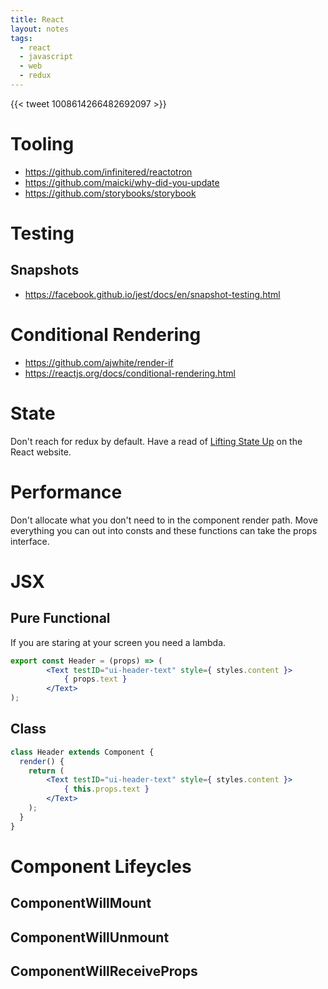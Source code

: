 ```yaml
---
title: React
layout: notes
tags:
  - react
  - javascript
  - web
  - redux
---
```


{{< tweet 1008614266482692097 >}} 

# Tooling
* https://github.com/infinitered/reactotron
* https://github.com/maicki/why-did-you-update
* https://github.com/storybooks/storybook


# Testing

## Snapshots
* https://facebook.github.io/jest/docs/en/snapshot-testing.html

# Conditional Rendering
* https://github.com/ajwhite/render-if
* https://reactjs.org/docs/conditional-rendering.html

# State
Don't reach for redux by default. Have a read of [Lifting State Up](https://reactjs.org/docs/lifting-state-up.html) on the React website.

# Performance

Don't allocate what you don't need to in the component render path. Move everything you can out into consts and these functions can take the props interface.

# JSX

## Pure Functional 

If you are staring at your screen you need a lambda. 

```jsx
export const Header = (props) => (
        <Text testID="ui-header-text" style={ styles.content }>
            { props.text }
        </Text>
);
```

## Class

```jsx
class Header extends Component {
  render() {
    return (
        <Text testID="ui-header-text" style={ styles.content }>
            { this.props.text }
        </Text>
    );
  }
}
```

# Component Lifeycles

## ComponentWillMount
## ComponentWillUnmount
## ComponentWillReceiveProps
